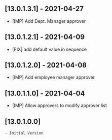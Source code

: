 
## [13.0.1.3.1] - 2021-04-27

- [IMP] Add Dept. Manager approver

## [13.0.1.2.1] - 2021-04-09

- [FIX] add default value in sequence

## [13.0.1.2.0] - 2021-04-08

- [IMP] Add employee manager approver

## [13.0.1.1.0] - 2021-04-04

- [IMP] Allow approvers to modify approver list

## [13.0.1.0.0]

    - Initial Version
